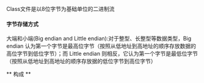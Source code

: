 Class文件是以8位字节为基础单位的二进制流

#### 字节存储方式 ####
大端和小端(Big endian and Little endian):对于整型、长整型等数据类型，Big endian 认为第一个字节是最高位字节（按照从低地址到高地址的顺序存放数据的高位字节到低位字节）；而 Little endian 则相反，它认为第一个字节是最低位字节（按照从低地址到高地址的顺序存放据的低位字节到高位字节）

** 构成 **